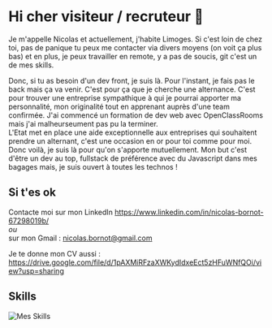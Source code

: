 # Hi cher visiteur / recruteur 👋

Je m'appelle Nicolas et actuellement, j'habite Limoges. Si c'est loin de chez toi, pas de panique tu peux me contacter via divers moyens (on voit ça plus bas) et en plus, je peux travailler en remote, y a pas de soucis, git c'est un de mes skills.

Donc, si tu as besoin d'un dev front, je suis là. Pour l'instant, je fais pas le back mais ça va venir. C'est pour ça que je cherche une alternance. C'est pour trouver une entreprise sympathique à qui je pourrai apporter ma personnalité, mon originalité tout en apprenant auprès d'une team confirmée. J'ai commencé un formation de dev web avec OpenClassRooms mais j'ai malheurseument pas pu la terminer.   
L'Etat met en place une aide exceptionnelle aux entreprises qui souhaitent prendre un alternant, c'est une occasion en or pour toi comme pour moi.   
Donc voilà, je suis là pour qu'on s'apporte mutuellement. Mon but c'est d'être un dev au top, fullstack de préférence avec du Javascript dans mes bagages mais, je suis ouvert à toutes les technos !

## Si t'es ok

Contacte moi sur mon LinkedIn <https://www.linkedin.com/in/nicolas-bornot-67298019b/>  
*ou*  
sur mon Gmail : nicolas.bornot@gmail.com  

Je te donne mon CV aussi : <https://drive.google.com/file/d/1pAXMiRFzaXWKydIdxeEct5zHFuWNfQOi/view?usp=sharing>

## Skills 

![Mes Skills](https://nsm09.casimages.com/img/2020/11/16//2011161025308597417128856.jpg)


